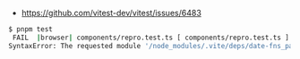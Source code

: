 - https://github.com/vitest-dev/vitest/issues/6483

```sh
$ pnpm test
 FAIL  |browser| components/repro.test.ts [ components/repro.test.ts ]
SyntaxError: The requested module '/node_modules/.vite/deps/date-fns_parse.js?v=aeeecc0d' does not provide an export named 'parse'
```
